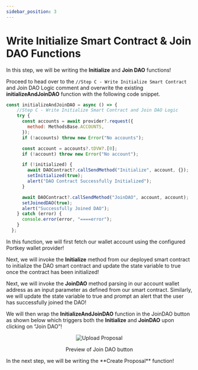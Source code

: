 ```yaml
---
sidebar_position: 3
---
```


# Write Initialize Smart Contract & Join DAO Functions

In this step, we will be writing the **Initialize** and **Join DAO** functions!

Proceed to head over to the `//Step C - Write Initialize Smart Contract` and Join DAO Logic comment and overwrite the existing **initializeAndJoinDAO** function with the following code snippet.
```js showLineNumbers
const initializeAndJoinDAO = async () => {
    //Step C - Write Initialize Smart Contract and Join DAO Logic
    try {
      const accounts = await provider?.request({
        method: MethodsBase.ACCOUNTS,
      });
      if (!accounts) throw new Error("No accounts");

      const account = accounts?.tDVW?.[0];
      if (!account) throw new Error("No account");

      if (!initialized) {
        await DAOContract?.callSendMethod("Initialize", account, {});
        setInitialized(true);
        alert("DAO Contract Successfully Initialized");
      }

      await DAOContract?.callSendMethod("JoinDAO", account, account);
      setJoinedDAO(true);
      alert("Successfully Joined DAO");
    } catch (error) {
      console.error(error, "====error");
    }
  };
```

In this function, we will first fetch our wallet account using the configured Portkey wallet provider!

Next, we will invoke the **Initialize** method from our deployed smart contract to initialize the DAO smart contract and update the state variable to true once the contract has been initialized!

Next, we will invoke the **JoinDAO** method parsing in our account wallet address as an input parameter as defined from our smart contract. Similarly, we will update the state variable to true and prompt an alert that the user has successfully joined the DAO!

We will then wrap the **InitializeAndJoinDAO** function in the JoinDAO button as shown below which triggers both the **Initialize** and **JoinDAO** upon clicking on “Join DAO”!
<p align="center">
<img src="/img/fe-join-dao-button.png" alt="Upload Proposal" width=""/>
</p>

<p align="center">Preview of Join DAO button</p>
In the next step, we will be writing the **Create Proposal** function!